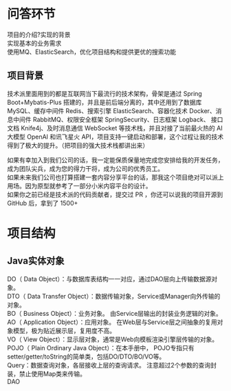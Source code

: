 # 问答环节
项目的介绍?实现的背景<br />实现基本的业务需求<br />使用MQ、ElasticSearch，优化项目结构和提供更优的搜索功能
## 项目背景
技术派里面用到的都是互联网当下最流行的技术架构，骨架是通过 Spring Boot+Mybatis-Plus 搭建的，并且是前后端分离的，其中还用到了数据库 MySQL、缓存中间件 Redis、搜索引擎 ElasticSearch、容器化技术 Docker、消息中间件 RabbitMQ、权限安全框架 SpringSecurity、日志框架 Logback、 接口文档 Knife4j、及时消息通信 WebSocket 等技术栈，并且对接了当前最火热的 AI 大模型 OpenAI 和讯飞星火 API，项目支持一键启动和部署，这个过程让我的技术得到了极大的提升。（把项目的强大技术栈都讲出来）

如果有幸加入到我们公司的话，我一定能保质保量地完成您安排给我的开发任务，成为团队尖兵，成为您的得力干将，成为公司的优秀员工。<br />如果未来我们公司也打算搭建一套内容分享平台的话，那我这个项目绝对可以派上用场。因为原型就参考了一部分小米内容平台的设计。<br />如果你之前已经是技术派的代码贡献者，提交过 PR ，你还可以说我的项目开源到 GitHub 后，拿到了 1500+ 
# 项目结构
## Java实体对象
DO（ Data Object）：与数据库表结构一一对应，通过DAO层向上传输数据源对象。<br />DTO（ Data Transfer Object）：数据传输对象，Service或Manager向外传输的对象。<br />BO（ Business Object）：业务对象。 由Service层输出的封装业务逻辑的对象。<br />AO（ Application Object）：应用对象。 在Web层与Service层之间抽象的复用对象模型，极为贴近展示层，复用度不高。<br />VO（ View Object）：显示层对象，通常是Web向模板渲染引擎层传输的对象。<br />POJO（ Plain Ordinary Java Object）：在本手册中， POJO专指只有setter/getter/toString的简单类，包括DO/DTO/BO/VO等。<br />Query：数据查询对象，各层接收上层的查询请求。 注意超过2个参数的查询封装，禁止使用Map类来传输。<br />DAO
# 

